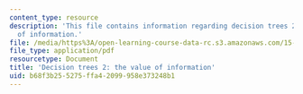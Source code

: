 ```yaml
---
content_type: resource
description: 'This file contains information regarding decision trees 2: the value
  of information.'
file: /media/https%3A/open-learning-course-data-rc.s3.amazonaws.com/15-053-optimization-methods-in-management-science-spring-2013/b68f3b255275ffa42099958e373248b1_MIT15_053S13_lec19.pdf
file_type: application/pdf
resourcetype: Document
title: 'Decision trees 2: the value of information'
uid: b68f3b25-5275-ffa4-2099-958e373248b1
---
```

